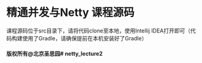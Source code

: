 # 精通并发与Netty 课程源码

课程源码位于src目录下，请将代码clone至本地，使用Intellij IDEA打开即可（代码构建使用了Gradle，请确保提前在本机安装好了Gradle）

#### 版权所有@北京圣思园# netty_lecture2
